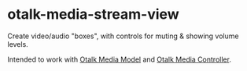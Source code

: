 # otalk-media-stream-view

Create video/audio "boxes", with controls for muting & showing volume levels.

Intended to work with [Otalk Media Model](https://github.com/otalk/otalk-model-media) and
[Otalk Media Controller](https://github.com/otalk/otalk-media-controller).
